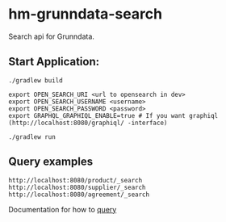 # hm-grunndata-search
Search api for Grunndata.

## Start Application:

``` 
./gradlew build

export OPEN_SEARCH_URI <url to opensearch in dev>
export OPEN_SEARCH_USERNAME <username>
export OPEN_SEARCH_PASSWORD <password>
export GRAPHQL_GRAPHIQL_ENABLE=true # If you want graphiql (http://localhost:8080/graphiql/ -interface)

./gradlew run

```

## Query examples

```
http://localhost:8080/product/_search
http://localhost:8080/supplier/_search
http://localhost:8080/agreement/_search

```
Documentation for how to [query](https://opensearch.org/docs/1.3/opensearch/query-dsl/index/)



